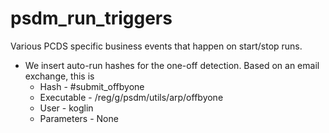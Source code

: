 # psdm_run_triggers
Various PCDS specific business events that happen on start/stop runs.
- We insert auto-run hashes for the one-off detection. Based on an email exchange, this is
  - Hash - #submit_offbyone
  - Executable - /reg/g/psdm/utils/arp/offbyone
  - User - koglin
  - Parameters - None
